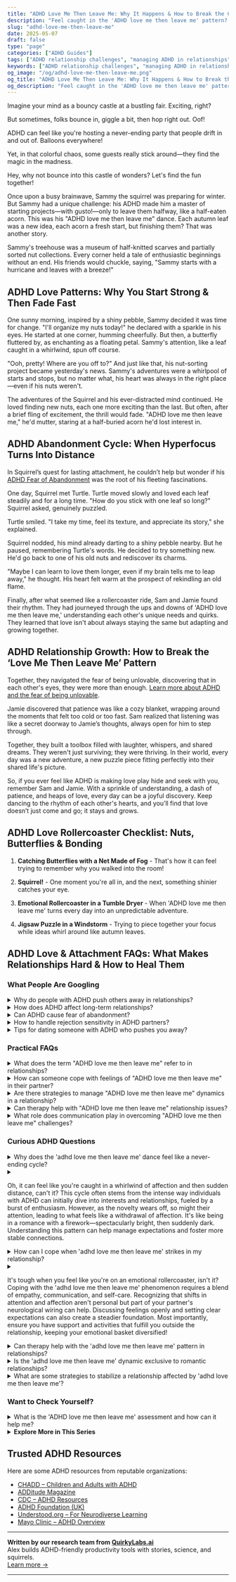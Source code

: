 ```yaml
---
title: "ADHD Love Me Then Leave Me: Why It Happens & How to Break the Cycle"
description: "Feel caught in the 'ADHD love me then leave me' pattern? Learn the emotional drivers behind it and how to build deeper, lasting relationships with more clarity and connection."
slug: "adhd-love-me-then-leave-me"
date: 2025-05-07
draft: false
type: "page"
categories: ["ADHD Guides"]
tags: ["ADHD relationship challenges", "managing ADHD in relationships", "ADHD emotional themes", "ADHD love dynamics", "understanding ADHD partners", "ADHD commitment issues", "ADHD emotional regulation"]
keywords: ["ADHD relationship challenges", "managing ADHD in relationships", "ADHD emotional themes", "ADHD love dynamics", "understanding ADHD partners", "ADHD commitment issues", "ADHD emotional regulation"]
og_image: "/og/adhd-love-me-then-leave-me.png"
og_title: "ADHD Love Me Then Leave Me: Why It Happens & How to Break the Cycle"
og_description: "Feel caught in the 'ADHD love me then leave me' pattern? Learn the emotional drivers behind it and how to build deeper, lasting relationships with more clarity and connection."
---
```


Imagine your mind as a bouncy castle at a bustling fair. Exciting, right?

But sometimes, folks bounce in, giggle a bit, then hop right out. Oof!

ADHD can feel like you're hosting a never-ending party that people drift in and out of. Balloons everywhere!

Yet, in that colorful chaos, some guests really stick around—they find the magic in the madness.

Hey, why not bounce into this castle of wonders? Let's find the fun together!

Once upon a busy brainwave, Sammy the squirrel was preparing for winter. But Sammy had a unique challenge: his ADHD made him a master of starting projects—with gusto!—only to leave them halfway, like a half-eaten acorn. This was his "ADHD love me then leave me" dance. Each autumn leaf was a new idea, each acorn a fresh start, but finishing them? That was another story.

Sammy's treehouse was a museum of half-knitted scarves and partially sorted nut collections. Every corner held a tale of enthusiastic beginnings without an end. His friends would chuckle, saying, "Sammy starts with a hurricane and leaves with a breeze!"

## ADHD Love Patterns: Why You Start Strong & Then Fade Fast

One sunny morning, inspired by a shiny pebble, Sammy decided it was time for change. "I'll organize my nuts today!" he declared with a sparkle in his eyes. He started at one corner, humming cheerfully. But then, a butterfly fluttered by, as enchanting as a floating petal. Sammy's attention, like a leaf caught in a whirlwind, spun off course.

"Ooh, pretty! Where are you off to?" And just like that, his nut-sorting project became yesterday's news. Sammy's adventures were a whirlpool of starts and stops, but no matter what, his heart was always in the right place—even if his nuts weren't.

The adventures of the Squirrel and his ever-distracted mind continued. He loved finding new nuts, each one more exciting than the last. But often, after a brief fling of excitement, the thrill would fade. "ADHD love me then leave me," he'd mutter, staring at a half-buried acorn he'd lost interest in.

## ADHD Abandonment Cycle: When Hyperfocus Turns Into Distance

In Squirrel’s quest for lasting attachment, he couldn’t help but wonder if his [ADHD Fear of Abandonment](/pages/adhd-fear-of-abandonment/) was the root of his fleeting fascinations.

One day, Squirrel met Turtle. Turtle moved slowly and loved each leaf steadily and for a long time. "How do you stick with one leaf so long?" Squirrel asked, genuinely puzzled.

Turtle smiled. "I take my time, feel its texture, and appreciate its story," she explained.

Squirrel nodded, his mind already darting to a shiny pebble nearby. But he paused, remembering Turtle's words. He decided to try something new. He'd go back to one of his old nuts and rediscover its charms.

"Maybe I can learn to love them longer, even if my brain tells me to leap away," he thought. His heart felt warm at the prospect of rekindling an old flame.

Finally, after what seemed like a rollercoaster ride, Sam and Jamie found their rhythm. They had journeyed through the ups and downs of 'ADHD love me then leave me,' understanding each other's unique needs and quirks. They learned that love isn't about always staying the same but adapting and growing together.

## ADHD Relationship Growth: How to Break the ‘Love Me Then Leave Me’ Pattern

Together, they navigated the fear of being unlovable, discovering that in each other's eyes, they were more than enough. [Learn more about ADHD and the fear of being unlovable](/pages/adhd-fear-being-unlovable/).

Jamie discovered that patience was like a cozy blanket, wrapping around the moments that felt too cold or too fast. Sam realized that listening was like a secret doorway to Jamie’s thoughts, always open for him to step through.

Together, they built a toolbox filled with laughter, whispers, and shared dreams. They weren't just surviving; they were thriving. In their world, every day was a new adventure, a new puzzle piece fitting perfectly into their shared life's picture.

So, if you ever feel like ADHD is making love play hide and seek with you, remember Sam and Jamie. With a sprinkle of understanding, a dash of patience, and heaps of love, every day can be a joyful discovery. Keep dancing to the rhythm of each other's hearts, and you’ll find that love doesn’t just come and go; it stays and grows.

## ADHD Love Rollercoaster Checklist: Nuts, Butterflies & Bonding

1. **Catching Butterflies with a Net Made of Fog** - That's how it can feel trying to remember why you walked into the room!

2. **Squirrel!** - One moment you're all in, and the next, something shinier catches your eye.

3. **Emotional Rollercoaster in a Tumble Dryer** - When 'ADHD love me then leave me' turns every day into an unpredictable adventure.

4. **Jigsaw Puzzle in a Windstorm** - Trying to piece together your focus while ideas whirl around like autumn leaves.

## ADHD Love & Attachment FAQs: What Makes Relationships Hard & How to Heal Them

### What People Are Googling

<details><summary>Why do people with ADHD push others away in relationships?</summary><p>It's quite common for individuals with ADHD to sometimes push others away in relationships, and this usually stems from a mix of emotional and communication factors. People with ADHD often experience intense emotions and might withdraw as a way to manage feelings of overwhelm or fear of being misunderstood. Additionally, the fear of rejection or past experiences of not being accepted for who they truly are can lead them to preemptively pull back from relationships. It's important to remember that this behavior is not a reflection of their feelings towards others, but more about protecting their emotional space.</p></details>
<details><summary>How does ADHD affect long-term relationships?</summary><p>ADHD can bring unique flavors to long-term relationships, both challenging and enriching. It might mean navigating more spontaneous adventures together but also grappling with forgetfulness or uneven energy levels. Communication becomes key, where partners learn to express their needs and understand each other's unique perspectives. By embracing these differences and working through them with patience and love, relationships can grow deeper and more resilient.</p></details>
<details><summary>Can ADHD cause fear of abandonment?</summary><p>Absolutely, feeling a fear of abandonment can be quite common among individuals with ADHD. This may stem from experiencing misunderstandings or challenges in relationships due to ADHD symptoms, such as forgetfulness or difficulty maintaining attention. It's important to remember that you're not alone in these feelings. Building strong communication skills and understanding your own worth can significantly help in managing these fears.</p></details>
<details><summary>How to handle rejection sensitivity in ADHD partners?</summary><p>Handling rejection sensitivity in ADHD partners can feel like a delicate dance, but with warmth and understanding, it's much more manageable. Start by maintaining open and gentle communication, where you express support and validate their feelings. It's also helpful to establish clear and compassionate reminders that rejection or criticism isn't always personal and can be a growth opportunity. Above all, ensure that your partner feels loved and secure, knowing that you're a steady source of support as they navigate their feelings.</p></details>
<details><summary>Tips for dating someone with ADHD who pushes you away?</summary><p>Navigating a relationship where someone occasionally pushes you away can feel confusing, but understanding the roots of this behavior, especially in someone with ADHD, can really help. It’s important to recognize that this pushing away might sometimes be a coping mechanism during overwhelming times, rather than a reflection of their feelings towards the relationship. Patience and open, gentle communication are key. Try setting aside some quiet time to talk about each other's needs and how you can support each other, ensuring both of you feel heard and valued.</p></details>



### Practical FAQs

<details><summary>What does the term "ADHD love me then leave me" refer to in relationships?</summary><p>The term "ADHD love me then leave me" refers to a pattern seen in some relationships involving individuals with ADHD. It captures how people with ADHD might initially be very excited, attentive, and passionate at the start of a relationship, showcasing a strong interest and affection. However, as the novelty wears off and the routine sets in, they might struggle to maintain the same level of intensity and engagement. This isn't a reflection of their feelings changing but rather the challenges with sustaining attention and novelty over time. It's important to communicate openly about these dynamics and work together on strategies that can help maintain a strong, supportive relationship.</p></details>
<details><summary>How can someone cope with feelings of "ADHD love me then leave me" in their partner?</summary><p>Feeling like your partner is hot and cold can indeed be disheartening, especially when you're managing ADHD. It's important to openly communicate your feelings with your partner. Let them know how their behavior affects you and discuss ways they might provide more consistent support and affection. Remember, setting aside regular times for such heart-to-hearts can not only bring clarity but also strengthen your bond. It's all about nurturing understanding and teamwork in your relationship!</p></details>
<details><summary>Are there strategies to manage "ADHD love me then leave me" dynamics in a relationship?</summary><p>Absolutely, managing the "love me then leave me" dynamics in a relationship when you have ADHD can definitely be approached with thoughtful strategies. First, open communication is key—sharing your feelings and experiences with ADHD can help your partner understand your unique needs and responses. Setting up regular check-ins can also be incredibly helpful to continually address and adjust to each other's needs and expectations in the relationship. Lastly, consider working together on understanding and navigating ADHD traits, perhaps even with a coach or therapist, to build a stronger foundation and mutual empathy. This approach can truly enrich the connection between you and your partner.</p></details>
<details><summary>Can therapy help with "ADHD love me then leave me" relationship issues?</summary><p>Absolutely, therapy can be a wonderful resource for exploring and managing the "love me then leave me" patterns you might be experiencing in relationships. A therapist, especially one familiar with ADHD, can help you understand the dynamics at play, including impulsivity and emotional regulation that might affect your relationships. They can offer strategies to help build stronger, more stable connections and work with you to explore any underlying issues contributing to these patterns. It’s a supportive space to learn and grow, ensuring you feel more secure in your relationships.</p></details>
<details><summary>What role does communication play in overcoming "ADHD love me then leave me" challenges?</summary><p>Communication plays a crucial role in navigating the "ADHD love me then leave me" challenges, which often arise from misunderstandings and mismatched expectations in relationships. Open and honest dialogue helps both partners express their feelings, needs, and concerns more clearly, reducing the risk of assumptions and misunderstandings. By establishing a habit of regular check-ins and empathetic listening, partners can better support each other's unique needs, including those related to ADHD. This fosters a deeper understanding and appreciation, strengthening the bond between partners and helping to sustain the relationship over time.</p></details>



### Curious ADHD Questions

<details><summary>Why does the 'adhd love me then leave me' dance feel like a never-ending cycle?</summary><p>Ah, that feeling can be really tough, can't it? It often feels like a never-ending cycle because many with ADHD experience intense emotions and can become very enthusiastic about relationships at the start. This initial burst of excitement, often called "hyperfocus," can make the beginning of a relationship feel incredibly special. However, as the novelty wears off and routine sets in, maintaining that same level of intensity can be challenging, which might lead to feelings of discontent or restlessness. Remember, understanding these patterns is a big step towards managing them, and with strategies and communication, it’s possible to find more balance.</p></details>
<details><summary><p>Oh, it can feel like you're caught in a whirlwind of affection and then sudden distance, can't it? This cycle often stems from the intense way individuals with ADHD can initially dive into interests and relationships, fueled by a burst of enthusiasm. However, as the novelty wears off, so might their attention, leading to what feels like a withdrawal of affection. It's like being in a romance with a firework—spectacularly bright, then suddenly dark. Understanding this pattern can help manage expectations and foster more stable connections.</p></summary><p>Absolutely, it can certainly feel like a rollercoaster at times! Individuals with ADHD often experience what's called "hyperfocus," where they can become deeply engrossed in new interests or relationships, making everything feel incredibly intense and exciting at first. As time passes and the newness fades, their focus might shift, and this change can feel like they're pulling away. Recognizing this pattern is a great first step in fostering understanding and patience in relationships, helping both parties navigate the shifts more smoothly.</p></details>
<details><summary>How can I cope when 'adhd love me then leave me' strikes in my relationship?</summary><p>When the "ADHD love me then leave me" feeling creeps into your relationship, it can feel quite disheartening, but remember, you're not alone in this experience. One comforting approach is to communicate openly with your partner about how ADHD affects your emotions and perceptions, including fears of inconsistency or withdrawal. Establishing regular check-ins can help both of you understand and navigate the emotional ups and downs together. Lastly, consider involving a therapist or counselor who specializes in ADHD to provide strategies and support tailored to your relationship's unique needs.</p></details>
<details><summary><p>It's tough when you feel like you're on an emotional rollercoaster, isn't it? Coping with the 'adhd love me then leave me' phenomenon requires a blend of empathy, communication, and self-care. Recognizing that shifts in attention and affection aren't personal but part of your partner's neurological wiring can help. Discussing feelings openly and setting clear expectations can also create a steadier foundation. Most importantly, ensure you have support and activities that fulfill you outside the relationship, keeping your emotional basket diversified!</p></summary><p>Absolutely, navigating the emotional ups and downs of a relationship where ADHD plays a role can indeed feel like a rollercoaster at times. It's wonderful that you're looking at this with a lens of empathy and understanding. Open communication about your feelings and setting clear expectations with your partner can definitely help in building a more secure connection. And it’s just as important to nurture your own well-being and maintain a network of support and interests outside of your relationship. This approach not only enriches your own life but also brings a healthy balance to your partnership.</p></details>
<details><summary>Can therapy help with the 'adhd love me then leave me' pattern in relationships?</summary><p>Absolutely, therapy can be a wonderful resource for exploring and managing relationship patterns, including the "love me then leave me" cycle that some people with ADHD experience. A therapist, especially one familiar with ADHD, can help you understand the dynamics at play, including impulsivity and emotional regulation, which might be influencing your relationship experiences. Together, you can work on strategies for communication, managing emotions, and setting healthy boundaries, which are crucial for maintaining lasting relationships. It’s like having a guide by your side as you navigate through the complexities of relationships, helping you build the connections you deserve.</p></details>
<details><summary>Is the 'adhd love me then leave me' dynamic exclusive to romantic relationships?</summary><p>Absolutely not! The feeling of being intensely valued and then seemingly forgotten can show up in various types of relationships, not just romantic ones. Friendships, family connections, and even workplace relationships can sometimes reflect this dynamic, especially when ADHD is in the mix. Understanding that this pattern often stems from differences in communication and attention can help build more empathy and stronger, more resilient connections across all areas of life.</p></details>
<details><summary>What are some strategies to stabilize a relationship affected by 'adhd love me then leave me'?</summary><p>Navigating a relationship where ADHD plays a role can indeed bring unique challenges, but also lots of opportunities for growth and understanding. One helpful strategy is open and honest communication—taking time to discuss each partner's needs and how ADHD might be influencing behaviors, without judgment. It's also beneficial to establish routines together, which can provide a sense of stability and predictability that both partners can rely on. Additionally, seeking guidance from a therapist or an ADHD coach can offer tailored strategies and understanding, helping both partners to navigate the complexities of ADHD in a loving, supportive way.</p></details>



### Want to Check Yourself?

<details><summary>What is the 'ADHD love me then leave me' assessment and how can it help me?</summary><p>The "ADHD love me then leave me" assessment isn't a formal test but rather a phrase that some people use to describe a pattern where someone with ADHD feels intensely drawn to new relationships or projects but may struggle to maintain interest over time. Understanding this pattern is more about self-reflection than a specific diagnostic tool. By recognizing this tendency in yourself, you can explore strategies to maintain engagement and deepen commitment, whether in personal relationships or projects. This awareness can be incredibly helpful in managing expectations and building lasting, meaningful connections.</p></details>

<script type="application/ld+json">
{
  "@context": "https://schema.org",
  "@type": "FAQPage",
  "mainEntity": [
    {
      "@type": "Question",
      "name": "Why do people with ADHD push others away in relationships?",
      "acceptedAnswer": {
        "@type": "Answer",
        "text": "It's quite common for individuals with ADHD to sometimes push others away in relationships, and this usually stems from a mix of emotional and communication factors. People with ADHD often experience intense emotions and might withdraw as a way to manage feelings of overwhelm or fear of being misunderstood. Additionally, the fear of rejection or past experiences of not being accepted for who they truly are can lead them to preemptively pull back from relationships. It's important to remember that this behavior is not a reflection of their feelings towards others, but more about protecting their emotional space."
      }
    },
    {
      "@type": "Question",
      "name": "How does ADHD affect long-term relationships?",
      "acceptedAnswer": {
        "@type": "Answer",
        "text": "ADHD can bring unique flavors to long-term relationships, both challenging and enriching. It might mean navigating more spontaneous adventures together but also grappling with forgetfulness or uneven energy levels. Communication becomes key, where partners learn to express their needs and understand each other's unique perspectives. By embracing these differences and working through them with patience and love, relationships can grow deeper and more resilient."
      }
    },
    {
      "@type": "Question",
      "name": "Can ADHD cause fear of abandonment?",
      "acceptedAnswer": {
        "@type": "Answer",
        "text": "Absolutely, feeling a fear of abandonment can be quite common among individuals with ADHD. This may stem from experiencing misunderstandings or challenges in relationships due to ADHD symptoms, such as forgetfulness or difficulty maintaining attention. It's important to remember that you're not alone in these feelings. Building strong communication skills and understanding your own worth can significantly help in managing these fears."
      }
    },
    {
      "@type": "Question",
      "name": "How to handle rejection sensitivity in ADHD partners?",
      "acceptedAnswer": {
        "@type": "Answer",
        "text": "Handling rejection sensitivity in ADHD partners can feel like a delicate dance, but with warmth and understanding, it's much more manageable. Start by maintaining open and gentle communication, where you express support and validate their feelings. It's also helpful to establish clear and compassionate reminders that rejection or criticism isn't always personal and can be a growth opportunity. Above all, ensure that your partner feels loved and secure, knowing that you're a steady source of support as they navigate their feelings."
      }
    },
    {
      "@type": "Question",
      "name": "Tips for dating someone with ADHD who pushes you away?",
      "acceptedAnswer": {
        "@type": "Answer",
        "text": "Navigating a relationship where someone occasionally pushes you away can feel confusing, but understanding the roots of this behavior, especially in someone with ADHD, can really help. It\u2019s important to recognize that this pushing away might sometimes be a coping mechanism during overwhelming times, rather than a reflection of their feelings towards the relationship. Patience and open, gentle communication are key. Try setting aside some quiet time to talk about each other's needs and how you can support each other, ensuring both of you feel heard and valued."
      }
    }
  ]
}
</script>
<script type="application/ld+json">
{
  "@context": "https://schema.org",
  "@type": "Article",
  "author": {
    "@type": "Person",
    "name": "QuirkyLabs",
    "url": "https://quirkylabs.ai/about"
  },
  "headline": "adhd love me then leave me: \"Unravel ADHD Love: Why They Adore & Vanish!\"",
  "mainEntityOfPage": "https://blog.quirkylabs.ai/pages/adhd-love-me-then-leave-me/",
  "datePublished": "2025-05-07"
}
</script>
<script type="application/ld+json">
{
  "@context": "https://schema.org",
  "@type": "BreadcrumbList",
  "itemListElement": [
    {
      "@type": "ListItem",
      "position": 1,
      "name": "Home",
      "item": "https://quirkylabs.ai/"
    },
    {
      "@type": "ListItem",
      "position": 2,
      "name": "Blog",
      "item": "https://blog.quirkylabs.ai/"
    },
    {
      "@type": "ListItem",
      "position": 3,
      "name": "adhd love me then leave me: \"Unravel ADHD Love: Why They Adore & Vanish!\"",
      "item": "https://blog.quirkylabs.ai/pages/adhd-love-me-then-leave-me/"
    }
  ]
}
</script>

<details>
<summary><strong>Explore More in This Series</strong></summary>

- [Adhd Anxious Attachment](/pages/adhd-anxious-attachment/)
- [Adhd I Scare People Away](/pages/adhd-i-scare-people-away/)
- [Adhd Too Emotional](/pages/adhd-too-emotional/)
- [Adhd Want Love But Hide](/pages/adhd-want-love-but-hide/)
- [Adhd Breakups And Blame](/pages/adhd-breakups-and-blame/)
- [Adhd Fear Being Unlovable](/pages/adhd-fear-being-unlovable/)
- [Adhd Fear Of Rejection](/pages/adhd-fear-of-rejection/)
- [Adhd Why Cant I Love Myself](/pages/adhd-why-cant-i-love-myself/)
</details>



## Trusted ADHD Resources

Here are some ADHD resources from reputable organizations:

- [CHADD – Children and Adults with ADHD](https://chadd.org)
- [ADDitude Magazine](https://www.additudemag.com)
- [CDC – ADHD Resources](https://www.cdc.gov/ncbddd/adhd)
- [ADHD Foundation (UK)](https://www.adhdfoundation.org.uk)
- [Understood.org – For Neurodiverse Learning](https://www.understood.org)
- [Mayo Clinic – ADHD Overview](https://www.mayoclinic.org/diseases-conditions/adhd)


---

**Written by our research team from [QuirkyLabs.ai](https://quirkylabs.ai)**  
Alex builds ADHD-friendly productivity tools with stories, science, and squirrels.  
[Learn more →](https://quirkylabs.ai)

---